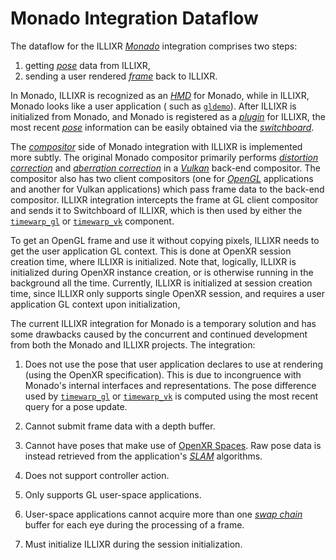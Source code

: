 # Monado Integration Dataflow

The dataflow for the ILLIXR [_Monado_][G11] integration comprises two steps:

1. getting [_pose_][G12] data from ILLIXR,
2. sending a user rendered [_frame_][G18] back to ILLIXR.

In Monado, ILLIXR is recognized as an [_HMD_][G13] for Monado, while in ILLIXR, Monado looks like a user application (
such as [`gldemo`][P12]). After ILLIXR is initialized from Monado, and Monado is registered as a [_plugin_][G15] for
ILLIXR, the most recent [_pose_][G12] information can be easily obtained via the [_switchboard_][G14].

The [_compositor_][G16] side of Monado integration with ILLIXR is implemented more subtly. The original Monado
compositor primarily performs [_distortion correction_][G19] and [_aberration correction_][G20] in a [_Vulkan_][G16]
back-end compositor. The compositor also has two client compositors (one for [_OpenGL_][G17] applications and another
for Vulkan applications) which pass frame data to the back-end compositor. ILLIXR integration intercepts the frame at GL
client compositor and sends it to Switchboard of ILLIXR, which is then used by either the [`timewarp_gl`][P10] or 
[`timewarp_vk`][P11] component.

To get an OpenGL frame and use it without copying pixels, ILLIXR needs to get the user application GL context. This is
done at OpenXR session creation time, where ILLIXR is initialized. Note that, logically, ILLIXR is initialized during
OpenXR instance creation, or is otherwise running in the background all the time. Currently, ILLIXR is initialized at
session creation time, since ILLIXR only supports single OpenXR session, and requires a user application GL context upon
initialization,

The current ILLIXR integration for Monado is a temporary solution and has some drawbacks caused by the concurrent and
continued development from both the Monado and ILLIXR projects. The integration:

1. Does not use the pose that user application declares to use at rendering (using the OpenXR specification). This is
   due to incongruence with Monado's internal interfaces and representations. The pose difference used by 
   [`timewarp_gl`][P10] or [`timewarp_vk`][P11] is computed using the most recent query for a pose update.

2. Cannot submit frame data with a depth buffer.

3. Cannot have poses that make use of [OpenXR Spaces][E10]. Raw pose data is instead retrieved from the application's 
   [_SLAM_][G22] algorithms.

4. Does not support controller action.

5. Only supports GL user-space applications.

6. User-space applications cannot acquire more than one [_swap chain_][G21] buffer for each eye during the processing of
   a frame.

7. Must initialize ILLIXR during the session initialization.

[//]: # (- glossary -)

[G11]:   ../glossary.md#monado

[G12]:   ../glossary.md#pose

[G13]:   ../glossary.md#head-mounted-display

[G14]:   ../glossary.md#switchboard

[G15]:   ../glossary.md#plugin

[G16]:   ../glossary.md#vulkan

[G17]:   ../glossary.md#opengl

[G18]:   ../glossary.md#framebuffer

[G19]:   ../glossary.md#distortion-correction

[G20]:   ../glossary.md#chromatic-aberration-correction

[G21]:   ../glossary.md#swap-chain

[G22]:   ../glossary.md#simultaneous-localization-and-mapping


[//]: # (- plugins -)

[P10]:   ../illixr_plugins.md#timewarp_gl

[P11]:   ../illixr_plugins.md#timewarp_vk

[P12]:   ../illixr_plugins.md#gldemo


[//]: # (- external -)

[E10]:    https://www.khronos.org/registry/OpenXR/specs/1.0/html/xrspec.html#spaces
